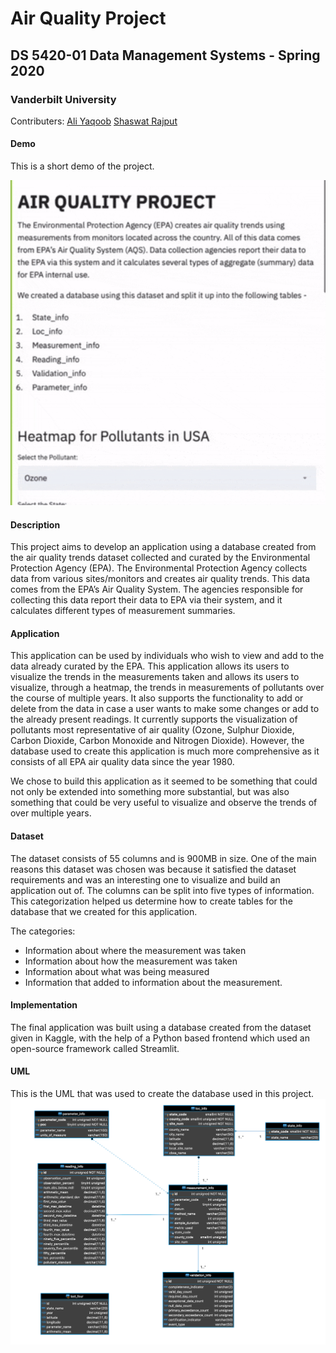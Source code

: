 # Air Quality Project
## DS 5420-01 Data Management Systems - Spring 2020
### Vanderbilt University

Contributers:
[Ali Yaqoob](https://www.linkedin.com/in/aliyaqoob/)
[Shaswat Rajput](https://www.linkedin.com/in/shaswat-rajput/)

#### Demo
This is a short demo of the project.

![](project-gif.gif)

#### Description
This project aims to develop an application using a database created from the air quality trends dataset collected and curated by the Environmental Protection Agency (EPA). The Environmental Protection Agency collects data from various sites/monitors and creates air quality trends. This data comes from the EPA’s Air Quality System. The agencies responsible for collecting this data report their data to EPA via their system, and it calculates different types of measurement summaries. 

#### Application
This application can be used by individuals who wish to view and add to the data already curated by the EPA. This application allows its users to visualize the trends in the measurements taken and allows its users to visualize, through a heatmap, the trends in measurements of pollutants over the course of multiple years. It also supports the functionality to add or delete from the data in case a user wants to make some changes or add to the already present readings. It currently supports the visualization of pollutants most representative of air quality (Ozone, Sulphur Dioxide, Carbon Dioxide, Carbon Monoxide and Nitrogen Dioxide). However, the database used to create this application is much more comprehensive as it consists of all EPA air quality data since the year 1980. 

We chose to build this application as it seemed to be something that could not only be extended into something more substantial, but was also something that could be very useful to visualize and observe the trends of over multiple years. 

#### Dataset
The dataset consists of 55 columns and is 900MB in size. One of the main reasons this dataset was chosen was because it satisfied the dataset requirements and was an interesting one to visualize and build an application out of. The columns can be split into five types of information. This categorization helped us determine how to create tables for the database that we created for this application. 

The categories:
- Information about where the measurement was taken
- Information about how the measurement was taken
- Information about what was being measured
- Information that added to information about the measurement. 


#### Implementation 
The final application was built using a database created from the dataset given in Kaggle, with the help of a Python based frontend which used an open-source framework called Streamlit. 

#### UML
This is the UML that was used to create the database used in this project. 
![](Project_UML.png)


